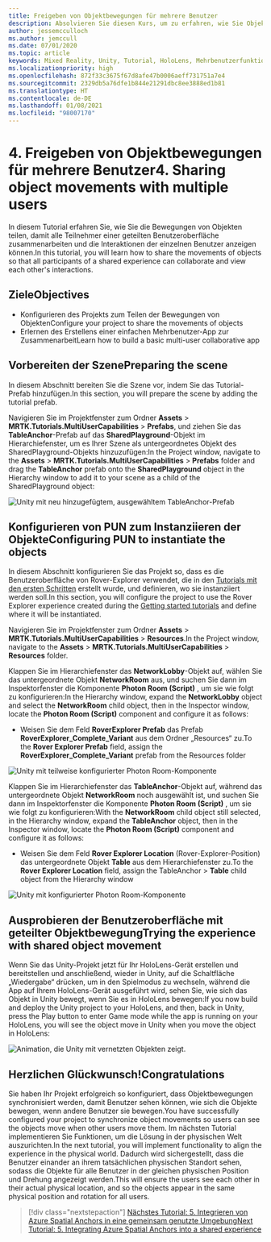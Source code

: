 ```yaml
---
title: Freigeben von Objektbewegungen für mehrere Benutzer
description: Absolvieren Sie diesen Kurs, um zu erfahren, wie Sie Objektbewegungen mit mehreren Benutzern in einer HoloLens 2-Anwendung teilen.
author: jessemcculloch
ms.author: jemccull
ms.date: 07/01/2020
ms.topic: article
keywords: Mixed Reality, Unity, Tutorial, HoloLens, Mehrbenutzerfunktionen, Photon, MRTK, Mixed Reality Toolkit, UWP, Azure Spatial Anchors
ms.localizationpriority: high
ms.openlocfilehash: 872f33c3675f67d8afe47b0006aeff731751a7e4
ms.sourcegitcommit: 2329db5a76dfe1b844e21291dbc8ee3888ed1b81
ms.translationtype: HT
ms.contentlocale: de-DE
ms.lasthandoff: 01/08/2021
ms.locfileid: "98007170"
---
```

# <a name="4-sharing-object-movements-with-multiple-users"></a><span data-ttu-id="f2354-104">4. Freigeben von Objektbewegungen für mehrere Benutzer</span><span class="sxs-lookup"><span data-stu-id="f2354-104">4. Sharing object movements with multiple users</span></span>

<span data-ttu-id="f2354-105">In diesem Tutorial erfahren Sie, wie Sie die Bewegungen von Objekten teilen, damit alle Teilnehmer einer geteilten Benutzeroberfläche zusammenarbeiten und die Interaktionen der einzelnen Benutzer anzeigen können.</span><span class="sxs-lookup"><span data-stu-id="f2354-105">In this tutorial, you will learn how to share the movements of objects so that all participants of a shared experience can collaborate and view each other's interactions.</span></span>

## <a name="objectives"></a><span data-ttu-id="f2354-106">Ziele</span><span class="sxs-lookup"><span data-stu-id="f2354-106">Objectives</span></span>

* <span data-ttu-id="f2354-107">Konfigurieren des Projekts zum Teilen der Bewegungen von Objekten</span><span class="sxs-lookup"><span data-stu-id="f2354-107">Configure your project to share the movements of objects</span></span>
* <span data-ttu-id="f2354-108">Erlernen des Erstellens einer einfachen Mehrbenutzer-App zur Zusammenarbeit</span><span class="sxs-lookup"><span data-stu-id="f2354-108">Learn how to build a basic multi-user collaborative app</span></span>

## <a name="preparing-the-scene"></a><span data-ttu-id="f2354-109">Vorbereiten der Szene</span><span class="sxs-lookup"><span data-stu-id="f2354-109">Preparing the scene</span></span>

<span data-ttu-id="f2354-110">In diesem Abschnitt bereiten Sie die Szene vor, indem Sie das Tutorial-Prefab hinzufügen.</span><span class="sxs-lookup"><span data-stu-id="f2354-110">In this section, you will prepare the scene by adding the tutorial prefab.</span></span>

<span data-ttu-id="f2354-111">Navigieren Sie im Projektfenster zum Ordner **Assets** > **MRTK.Tutorials.MultiUserCapabilities** > **Prefabs**, und ziehen Sie das **TableAnchor**-Prefab auf das **SharedPlayground**-Objekt im Hierarchiefenster, um es Ihrer Szene als untergeordnetes Objekt des SharedPlayground-Objekts hinzuzufügen:</span><span class="sxs-lookup"><span data-stu-id="f2354-111">In the Project window, navigate to the **Assets** > **MRTK.Tutorials.MultiUserCapabilities** > **Prefabs** folder and drag the **TableAnchor** prefab onto the **SharedPlayground** object in the Hierarchy window to add it to your scene as a child of the SharedPlayground object:</span></span>

![Unity mit neu hinzugefügtem, ausgewähltem TableAnchor-Prefab](images/mr-learning-sharing/sharing-04-section1-step1-1.png)

## <a name="configuring-pun-to-instantiate-the-objects"></a><span data-ttu-id="f2354-113">Konfigurieren von PUN zum Instanziieren der Objekte</span><span class="sxs-lookup"><span data-stu-id="f2354-113">Configuring PUN to instantiate the objects</span></span>

<span data-ttu-id="f2354-114">In diesem Abschnitt konfigurieren Sie das Projekt so, dass es die Benutzeroberfläche von Rover-Explorer verwendet, die in den [Tutorials mit den ersten Schritten](mr-learning-base-01.md) erstellt wurde, und definieren, wo sie instanziiert werden soll.</span><span class="sxs-lookup"><span data-stu-id="f2354-114">In this section, you will configure the project to use the Rover Explorer experience created during the [Getting started tutorials](mr-learning-base-01.md) and define where it will be instantiated.</span></span>

<span data-ttu-id="f2354-115">Navigieren Sie im Projektfenster zum Ordner **Assets** > **MRTK.Tutorials.MultiUserCapabilities** > **Resources**.</span><span class="sxs-lookup"><span data-stu-id="f2354-115">In the Project window, navigate to the **Assets** > **MRTK.Tutorials.MultiUserCapabilities** > **Resources** folder.</span></span>

<span data-ttu-id="f2354-116">Klappen Sie im Hierarchiefenster das **NetworkLobby**-Objekt auf, wählen Sie das untergeordnete Objekt **NetworkRoom** aus, und suchen Sie dann im Inspektorfenster die Komponente **Photon Room (Script)** , um sie wie folgt zu konfigurieren:</span><span class="sxs-lookup"><span data-stu-id="f2354-116">In the Hierarchy window, expand the **NetworkLobby** object and select the **NetworkRoom** child object, then in the Inspector window, locate the **Photon Room (Script)** component and configure it as follows:</span></span>

* <span data-ttu-id="f2354-117">Weisen Sie dem Feld **RoverExplorer Prefab** das Prefab **RoverExplorer_Complete_Variant** aus dem Ordner „Resources“ zu.</span><span class="sxs-lookup"><span data-stu-id="f2354-117">To the **Rover Explorer Prefab** field, assign the **RoverExplorer_Complete_Variant** prefab from the Resources folder</span></span>

![Unity mit teilweise konfigurierter Photon Room-Komponente](images/mr-learning-sharing/sharing-04-section2-step1-1.png)

<span data-ttu-id="f2354-119">Klappen Sie im Hierarchiefenster das **TableAnchor**-Objekt auf, während das untergeordnete Objekt **NetworkRoom** noch ausgewählt ist, und suchen Sie dann im Inspektorfenster die Komponente **Photon Room (Script)** , um sie wie folgt zu konfigurieren:</span><span class="sxs-lookup"><span data-stu-id="f2354-119">With the **NetworkRoom** child object still selected, in the Hierarchy window, expand the **TableAnchor** object, then in the Inspector window, locate the **Photon Room (Script)** component and configure it as follows:</span></span>

* <span data-ttu-id="f2354-120">Weisen Sie dem Feld **Rover Explorer Location** (Rover-Explorer-Position) das untergeordnete Objekt **Table** aus dem Hierarchiefenster zu.</span><span class="sxs-lookup"><span data-stu-id="f2354-120">To the **Rover Explorer Location** field, assign the TableAnchor > **Table** child object from the Hierarchy window</span></span>

![Unity mit konfigurierter Photon Room-Komponente](images/mr-learning-sharing/sharing-04-section2-step1-2.png)

## <a name="trying-the-experience-with-shared-object-movement"></a><span data-ttu-id="f2354-122">Ausprobieren der Benutzeroberfläche mit geteilter Objektbewegung</span><span class="sxs-lookup"><span data-stu-id="f2354-122">Trying the experience with shared object movement</span></span>

<span data-ttu-id="f2354-123">Wenn Sie das Unity-Projekt jetzt für Ihr HoloLens-Gerät erstellen und bereitstellen und anschließend, wieder in Unity, auf die Schaltfläche „Wiedergabe“ drücken, um in den Spielmodus zu wechseln, während die App auf Ihrem HoloLens-Gerät ausgeführt wird, sehen Sie, wie sich das Objekt in Unity bewegt, wenn Sie es in HoloLens bewegen:</span><span class="sxs-lookup"><span data-stu-id="f2354-123">If you now build and deploy the Unity project to your HoloLens, and then, back in Unity, press the Play button to enter Game mode while the app is running on your HoloLens, you will see the object move in Unity when you move the object in HoloLens:</span></span>

![Animation, die Unity mit vernetzten Objekten zeigt.](images/mr-learning-sharing/sharing-04-section3-step1-1.gif)

## <a name="congratulations"></a><span data-ttu-id="f2354-125">Herzlichen Glückwunsch!</span><span class="sxs-lookup"><span data-stu-id="f2354-125">Congratulations</span></span>

<span data-ttu-id="f2354-126">Sie haben Ihr Projekt erfolgreich so konfiguriert, dass Objektbewegungen synchronisiert werden, damit Benutzer sehen können, wie sich die Objekte bewegen, wenn andere Benutzer sie bewegen.</span><span class="sxs-lookup"><span data-stu-id="f2354-126">You have successfully configured your project to synchronize object movements so users can see the objects move when other users move them.</span></span> <span data-ttu-id="f2354-127">Im nächsten Tutorial implementieren Sie Funktionen, um die Lösung in der physischen Welt auszurichten.</span><span class="sxs-lookup"><span data-stu-id="f2354-127">In the next tutorial, you will implement functionality to align the experience in the physical world.</span></span> <span data-ttu-id="f2354-128">Dadurch wird sichergestellt, dass die Benutzer einander an ihrem tatsächlichen physischen Standort sehen, sodass die Objekte für alle Benutzer in der gleichen physischen Position und Drehung angezeigt werden.</span><span class="sxs-lookup"><span data-stu-id="f2354-128">This will ensure the users see each other in their actual physical location, and so the objects appear in the same physical position and rotation for all users.</span></span>

> [!div class="nextstepaction"]
> [<span data-ttu-id="f2354-129">Nächstes Tutorial: 5. Integrieren von Azure Spatial Anchors in eine gemeinsam genutzte Umgebung</span><span class="sxs-lookup"><span data-stu-id="f2354-129">Next Tutorial: 5. Integrating Azure Spatial Anchors into a shared experience</span></span>](mr-learning-sharing-05.md)
